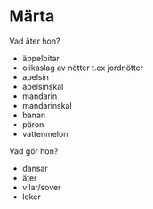 # Märta

Vad äter hon?
- äppelbitar
- olikaslag av nötter t.ex jordnötter
- apelsin
- apelsinskal
- mandarin
- mandarinskal
- banan
- päron
- vattenmelon

Vad gör hon?
- dansar
- äter
- vilar/sover
- leker
